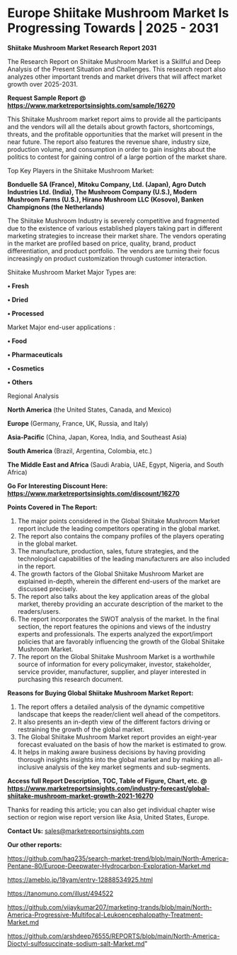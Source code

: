 # Europe Shiitake Mushroom Market Is Progressing Towards | 2025 - 2031

<strong>Shiitake Mushroom Market Research Report 2031</strong>

The Research Report on Shiitake Mushroom Market is a Skillful and Deep Analysis of the Present Situation and Challenges. This research report also analyzes other important trends and market drivers that will affect market growth over 2025-2031.

<strong>Request Sample Report @ <a href=https://www.marketreportsinsights.com/sample/16270>https://www.marketreportsinsights.com/sample/16270</a></strong>

This Shiitake Mushroom market report aims to provide all the participants and the vendors will all the details about growth factors, shortcomings, threats, and the profitable opportunities that the market will present in the near future. The report also features the revenue share, industry size, production volume, and consumption in order to gain insights about the politics to contest for gaining control of a large portion of the market share.

Top Key Players in the Shiitake Mushroom Market:

<strong>Bonduelle SA (France), Mitoku Company, Ltd. (Japan), Agro Dutch Industries Ltd. (India), The Mushroom Company (U.S.), Modern Mushroom Farms (U.S.), Hirano Mushroom LLC (Kosovo), Banken Champignons (the Netherlands)</strong>

The Shiitake Mushroom Industry is severely competitive and fragmented due to the existence of various established players taking part in different marketing strategies to increase their market share. The vendors operating in the market are profiled based on price, quality, brand, product differentiation, and product portfolio. The vendors are turning their focus increasingly on product customization through customer interaction.

Shiitake Mushroom Market Major Types are:

<strong>• Fresh

• Dried

• Processed</strong>

Market Major end-user applications :

<strong>• Food

• Pharmaceuticals

• Cosmetics

• Others</strong>

Regional Analysis

</u><strong><b>North America</b></strong> (the United States, Canada, and Mexico)

<strong><b>Europe </b></strong>(Germany, France, UK, Russia, and Italy)

<strong><b>Asia-Pacific</b></strong> (China, Japan, Korea, India, and Southeast Asia)

<strong><b>South America</b></strong> (Brazil, Argentina, Colombia, etc.)

<strong><b>The Middle East and Africa</b></strong> (Saudi Arabia, UAE, Egypt, Nigeria, and South Africa)

<strong>Go For Interesting Discount Here: <a href=https://www.marketreportsinsights.com/discount/16270>https://www.marketreportsinsights.com/discount/16270</a></strong>

<strong>Points Covered in The Report:</strong>
<ol>
  <li>The major points considered in the Global Shiitake Mushroom Market report include the leading competitors operating in the global market.</li>
  <li>The report also contains the company profiles of the players operating in the global market.</li>
  <li>The manufacture, production, sales, future strategies, and the technological capabilities of the leading manufacturers are also included in the report.</li>
  <li>The growth factors of the Global Shiitake Mushroom Market are explained in-depth, wherein the different end-users of the market are discussed precisely.</li>
  <li>The report also talks about the key application areas of the global market, thereby providing an accurate description of the market to the readers/users.</li>
  <li>The report incorporates the SWOT analysis of the market. In the final section, the report features the opinions and views of the industry experts and professionals. The experts analyzed the export/import policies that are favorably influencing the growth of the Global Shiitake Mushroom Market.</li>
  <li>The report on the Global Shiitake Mushroom Market is a worthwhile source of information for every policymaker, investor, stakeholder, service provider, manufacturer, supplier, and player interested in purchasing this research document.</li>
</ol>
<strong>Reasons for Buying Global Shiitake Mushroom Market Report:</strong>

<ol>
  <li>The report offers a detailed analysis of the dynamic competitive landscape that keeps the reader/client well ahead of the competitors.</li>
  <li>It also presents an in-depth view of the different factors driving or restraining the growth of the global market.</li>
  <li>The Global Shiitake Mushroom Market report provides an eight-year forecast evaluated on the basis of how the market is estimated to grow.</li>
  <li>It helps in making aware business decisions by having providing thorough insights insights into the global market and by making an all-inclusive analysis of the key market segments and sub-segments.</li>
</ol>
<strong>Access full Report Description, TOC, Table of Figure, Chart, etc. @ <a href=https://www.marketreportsinsights.com/industry-forecast/global-shiitake-mushroom-market-growth-2021-16270>https://www.marketreportsinsights.com/industry-forecast/global-shiitake-mushroom-market-growth-2021-16270</a></strong>


Thanks for reading this article; you can also get individual chapter wise section or region wise report version like Asia, United States, Europe.

<strong>Contact Us:</strong>
sales@marketreportsinsights.com

<strong>Our other reports:</strong>

<a href=https://github.com/haq235/search-market-trend/blob/main/North-America-Pentane-80/Europe-Deepwater-Hydrocarbon-Exploration-Market.md>https://github.com/haq235/search-market-trend/blob/main/North-America-Pentane-80/Europe-Deepwater-Hydrocarbon-Exploration-Market.md</a>

<a href=https://ameblo.jp/18yam/entry-12888534925.html>https://ameblo.jp/18yam/entry-12888534925.html</a>

<a href=https://tanomuno.com/illust/494522>https://tanomuno.com/illust/494522</a>

<a href=https://github.com/vijaykumar207/marketing-trands/blob/main/North-America-Progressive-Multifocal-Leukoencephalopathy-Treatment-Market.md>https://github.com/vijaykumar207/marketing-trands/blob/main/North-America-Progressive-Multifocal-Leukoencephalopathy-Treatment-Market.md</a>

<a href=https://github.com/arshdeep76555/REPORTS/blob/main/North-America-Dioctyl-sulfosuccinate-sodium-salt-Market.md>https://github.com/arshdeep76555/REPORTS/blob/main/North-America-Dioctyl-sulfosuccinate-sodium-salt-Market.md</a>"
